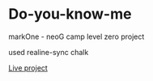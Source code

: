 # Do-you-know-me
markOne - neoG camp level zero project

used realine-sync chalk

[Live project](https://replit.com/@sharathcode/Do-you-know-me?embed=true#index.js)
